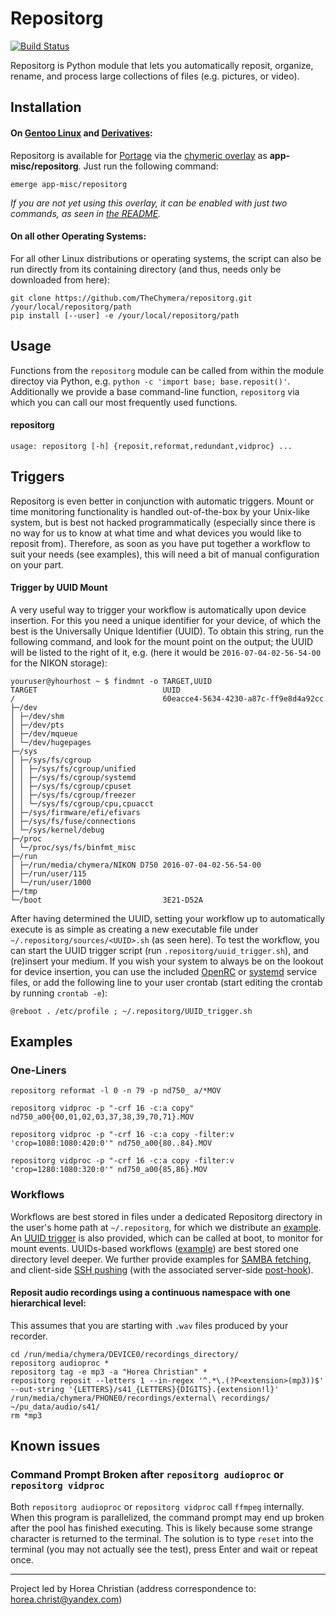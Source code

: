 # Repositorg
[![Build Status](https://travis-ci.com/TheChymera/repositorg.svg?branch=master)](https://travis-ci.com/TheChymera/repositorg)

Repositorg is Python module that lets you automatically reposit, organize, rename, and process large collections of files (e.g. pictures, or video).

## Installation

#### On [Gentoo Linux](http://en.wikipedia.org/wiki/Gentoo_linux) and [Derivatives](http://en.wikipedia.org/wiki/Category:Gentoo_Linux_derivatives):

Repositorg is available for [Portage](http://en.wikipedia.org/wiki/Portage_(software)) via the [chymeric overlay](https://github.com/TheChymera/chymeric) as **app-misc/repositorg**.
Just run the following command:

```
emerge app-misc/repositorg
```

*If you are not yet using this overlay, it can be enabled with just two commands, as seen in [the README](https://github.com/TheChymera/chymeric).*

#### On all other Operating Systems:

For all other Linux distributions or operating systems, the script can also be run directly from
its containing directory (and thus, needs only be downloaded from here):

```
git clone https://github.com/TheChymera/repositorg.git /your/local/repositorg/path
pip install [--user] -e /your/local/repositorg/path
```

## Usage
Functions from the `repositorg` module can be called from within the module directoy via Python, e.g.  `python -c 'import base; base.reposit()'`.
Additionally we provide a base command-line function, `repositorg` via which you can call our most frequently used functions.

#### repositorg
```
usage: repositorg [-h] {reposit,reformat,redundant,vidproc} ...
```
## Triggers

Repositorg is even better in conjunction with automatic triggers.
Mount or time monitoring functionality is handled out-of-the-box by your Unix-like system, but is best not hacked programmatically
(especially since there is no way for us to know at what time and what devices you would like to reposit from).
Therefore, as soon as you have put together a workflow to suit your needs (see examples), this will need a bit of manual configuration on your part.

#### Trigger by UUID Mount

A very useful way to trigger your workflow is automatically upon device insertion.
For this you need a unique identifier for your device, of which the best is the Universally Unique Identifier (UUID).
To obtain this string, run the following command, and look for the mount point on the output; the UUID will be listed to the right of it, e.g. (here it would be `2016-07-04-02-56-54-00` for the NIKON storage):

```
youruser@yhourhost ~ $ findmnt -o TARGET,UUID
TARGET                            UUID
/                                 60eacce4-5634-4230-a87c-ff9e8d4a92cc
├─/dev
│ ├─/dev/shm
│ ├─/dev/pts
│ ├─/dev/mqueue
│ └─/dev/hugepages
├─/sys
│ ├─/sys/fs/cgroup
│ │ ├─/sys/fs/cgroup/unified
│ │ ├─/sys/fs/cgroup/systemd
│ │ ├─/sys/fs/cgroup/cpuset
│ │ ├─/sys/fs/cgroup/freezer
│ │ └─/sys/fs/cgroup/cpu,cpuacct
│ ├─/sys/firmware/efi/efivars
│ ├─/sys/fs/fuse/connections
│ └─/sys/kernel/debug
├─/proc
│ └─/proc/sys/fs/binfmt_misc
├─/run
│ ├─/run/media/chymera/NIKON D750 2016-07-04-02-56-54-00
│ ├─/run/user/115
│ └─/run/user/1000
├─/tmp
└─/boot                           3E21-D52A

```

After having determined the UUID, setting your workflow up to automatically execute is as simple as creating a new executable file under `~/.repositorg/sources/<UUID>.sh` (as seen here).
To test the workflow, you can start the UUID trigger script (run `.repositorg/uuid_trigger.sh`), and (re)insert your medium.
If you wish your system to always be on the lookout for device insertion, you can use the included [OpenRC](.gentoo/app-misc/repositorg/files/repositorg_uuid.initd) or [systemd](.gentoo/app-misc/repositorg/files/repositorg_uuid.service) service files, or add the following line to your user crontab (start editing the crontab by running `crontab -e`):

```
@reboot . /etc/profile ; ~/.repositorg/UUID_trigger.sh
```

## Examples

### One-Liners

```
repositorg reformat -l 0 -n 79 -p nd750_ a/*MOV

repositorg vidproc -p "-crf 16 -c:a copy" nd750_a00{00,01,02,03,37,38,39,70,71}.MOV

repositorg vidproc -p "-crf 16 -c:a copy -filter:v 'crop=1080:1080:420:0'" nd750_a00{80..84}.MOV

repositorg vidproc -p "-crf 16 -c:a copy -filter:v 'crop=1280:1080:320:0'" nd750_a00{85,86}.MOV
```

### Workflows

Workflows are best stored in files under a dedicated Repositorg directory in the user's home path at `~/.repositorg`, for which we distribute an [example](.repositorg).
An [UUID trigger](.repositorg/UUID_trigger.sh) is also provided, which can be called at boot, to monitor for mount events.
UUIDs-based workflows ([example](.repositorg/sources/UUIDs/EXAMPLE-UUID.sh)) are best stored one directory level deeper.
We further provide examples for [SAMBA fetching](.repositorg/sources/example_samba.sh), and client-side [SSH pushing](.repositorg/repositorg_push.sh) (with the associated server-side [post-hook](.repostiorg/sources/example-device_post-hook.sh)).

#### Reposit audio recordings using a continuous namespace with one hierarchical level:

This assumes that you are starting with `.wav` files produced by your recorder.

```
cd /run/media/chymera/DEVICE0/recordings_directory/
repositorg audioproc *
repositorg tag -e mp3 -a "Horea Christian" *
repositorg reposit --letters 1 --in-regex '^.*\.(?P<extension>(mp3))$' --out-string '{LETTERS}/s41_{LETTERS}{DIGITS}.{extension!l}' /run/media/chymera/PHONE0/recordings/external\ recordings/ ~/pu_data/audio/s41/
rm *mp3
```

## Known issues

### Command Prompt Broken after `repositorg audioproc` or `repositorg vidproc`

Both `repositorg audioproc` or `repositorg vidproc` call `ffmpeg` internally.
When this program is parallelized, the command prompt may end up broken after the pool has finished executing.
This is likely because some strange character is returned to the terminal.
The solution is to type `reset` into the terminal (you may not actually see the test), press Enter and wait or repeat once.


---
Project led by Horea Christian (address correspondence to: horea.christ@yandex.com)
